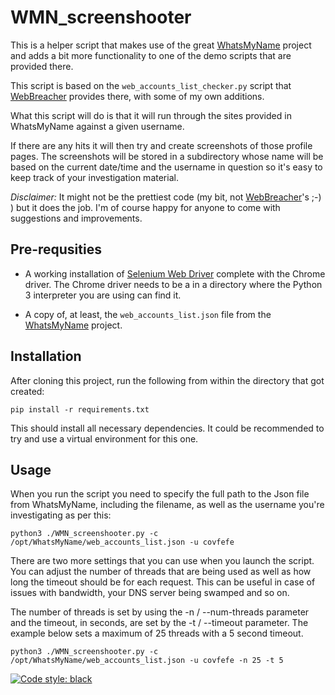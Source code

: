 # WMN_screenshooter

This is a helper script that makes use of the great [WhatsMyName](https://github.com/WebBreacher/WhatsMyName) project and adds a bit more functionality to one of the demo scripts that are provided there.

This script is based on the `web_accounts_list_checker.py` script that [WebBreacher](https://github.com/WebBreacher) provides there, with some of my own additions.

What this script will do is that it will run through the sites provided in WhatsMyName against a given username. 

If there are any hits it will then try and create screenshots of those profile pages. The screenshots will be stored in a subdirectory whose name will be based on the current date/time and the username in question so it's easy to keep track of your investigation material.

*Disclaimer:* It might not be the prettiest code (my bit, not [WebBreacher](https://github.com/WebBreacher)'s ;-) ) but it does the job. I'm of course happy for anyone to come with suggestions and improvements.

## Pre-requsities

* A working installation of [Selenium Web Driver](https://www.selenium.dev/documentation/en/) complete with the Chrome driver. The Chrome driver needs to be a in a directory where the Python 3 interpreter you are using can find it. 

* A copy of, at least, the `web_accounts_list.json` file from the [WhatsMyName](https://github.com/WebBreacher/WhatsMyName) project.

## Installation 

After cloning this project, run the following from within the directory that got created:

`pip install -r requirements.txt`

This should install all necessary dependencies. It could be recommended to try and use a virtual environment for this one.

## Usage

When you run the script you need to specify the full path to the Json file from WhatsMyName, including the filename, as well as the username you're investigating as per this:

`python3 ./WMN_screenshooter.py -c /opt/WhatsMyName/web_accounts_list.json -u covfefe`

There are two more settings that you can use when you launch the script. You can adjust the number of threads that are being used as well as how long the timeout should be for each request. This can be useful in case of issues with bandwidth, your DNS server being swamped and so on.

The number of threads is set by using the -n / --num-threads parameter and the timeout, in seconds, are set by the -t / --timeout parameter. The example below sets a maximum of 25 threads with a 5 second timeout.

`python3 ./WMN_screenshooter.py -c /opt/WhatsMyName/web_accounts_list.json -u covfefe -n 25 -t 5`

[![Code style: black](https://img.shields.io/badge/code%20style-black-000000.svg)](https://github.com/psf/black)